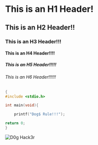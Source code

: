 # This is an H1 Header!
## This is an H2 Header!!
### This is an H3 Header!!!
#### This is an H4 Header!!!!
##### This is an H5 Header!!!!!
###### This is an H6 Header!!!!!!

```c
{
#include <stdio.h>

int main(void){

    printf("Dog$ Rule!!!");

return 0;
}

```



![D0g Hack3r](https://as1.ftcdn.net/v2/jpg/05/75/55/72/1000_F_575557267_MXylwzDauMCzXk7GEMFBfyeQyA0tcNAn.jpg)



